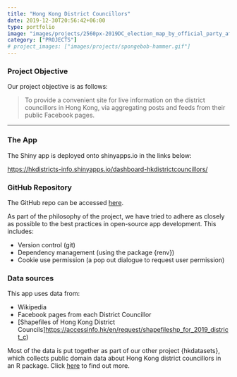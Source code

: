 ```yaml
---
title: "Hong Kong District Councillors"
date: 2019-12-30T20:56:42+06:00
type: portfolio
image: "images/projects/2560px-2019DC_election_map_by_official_party_affiliation.svg.png"
category: ["PROJECTS"]
# project_images: ["images/projects/spongebob-hammer.gif"]
---
```


### Project Objective

Our project objective is as follows:

>  To provide a convenient site for live information on the district councillors in Hong Kong, via aggregating posts and feeds from their public Facebook pages.

---

### The App
The Shiny app is deployed onto shinyapps.io in the links below:

https://hkdistricts-info.shinyapps.io/dashboard-hkdistrictcouncillors/

### GitHub Repository
The GitHub repo can be accessed [here](https://github.com/Hong-Kong-Districts-Info/dashboard-hkdistrictcouncillors). 

As part of the philosophy of the project, we have tried to adhere as closely as possible to the best practices in open-source app development. This includes:

- Version control (git)
- Dependency management (using the package {renv})
- Cookie use permission (a pop out dialogue to request user permission)

### Data sources
This app uses data from:
- Wikipedia
- Facebook pages from each District Councillor
- [Shapefiles of Hong Kong District Councils]https://accessinfo.hk/en/request/shapefileshp_for_2019_district_c)

Most of the data is put together as part of our other project {hkdatasets}, which collects public domain data about Hong Kong district councillors in an R package. Click [here](../../portfolio/hkdatasets/) to find out more.
